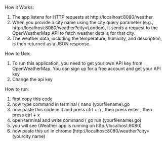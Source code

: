 
How it Works:
1)   The app listens for HTTP requests at http://localhost:8080/weather.
2)   When you provide a city name using the city query parameter (e.g., http://localhost:8080/weather?city=London), it sends a request to the OpenWeatherMap API to fetch weather details for that city.
3)   The weather data, including the temperature, humidity, and description, is then returned as a JSON response.



How to Use:
1)   To run this application, you need to get your own API key from OpenWeatherMap. You can sign up for a free account and get your API key
2)   Change the api key 

How to run:
1)   first copy this code 
2)   now type command in terminal ( nano (yourfilename).go
3)   now paste this code in it and press ctrl + o , then press enter , then press ctrl + x
4)   open terminal and write command ( go run (yourfilename).go)
5)   you will see (Weather app is running on http://localhost:8080)
6)   now paste this url in chrome (http://localhost:8080/weather?city=(yourcity name)

